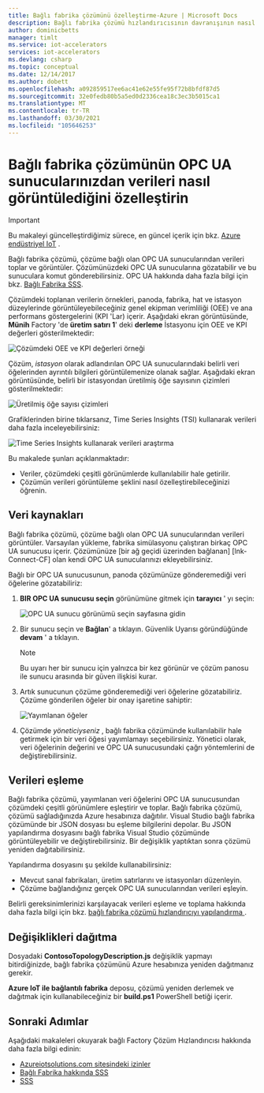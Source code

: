 ```yaml
---
title: Bağlı fabrika çözümünü özelleştirme-Azure | Microsoft Docs
description: Bağlı fabrika çözümü hızlandırıcısının davranışının nasıl özelleştirileceğine ilişkin bir açıklama.
author: dominicbetts
manager: timlt
ms.service: iot-accelerators
services: iot-accelerators
ms.devlang: csharp
ms.topic: conceptual
ms.date: 12/14/2017
ms.author: dobett
ms.openlocfilehash: a092859517ee6ac41e62e55fe95f72b8bfdf87d5
ms.sourcegitcommit: 32e0fedb80b5a5ed0d2336cea18c3ec3b5015ca1
ms.translationtype: MT
ms.contentlocale: tr-TR
ms.lasthandoff: 03/30/2021
ms.locfileid: "105646253"
---
```

# <a name="customize-how-the-connected-factory-solution-displays-data-from-your-opc-ua-servers"></a>Bağlı fabrika çözümünün OPC UA sunucularınızdan verileri nasıl görüntülediğini özelleştirin

> [!IMPORTANT]
> Bu makaleyi güncelleştirdiğimiz sürece, en güncel içerik için bkz. [Azure endüstriyel IoT](https://azure.github.io/Industrial-IoT/) .

Bağlı fabrika çözümü, çözüme bağlı olan OPC UA sunucularından verileri toplar ve görüntüler. Çözümünüzdeki OPC UA sunucularına gözatabilir ve bu sunuculara komut gönderebilirsiniz. OPC UA hakkında daha fazla bilgi için bkz. [Bağlı Fabrika SSS](iot-accelerators-faq-cf.md).

Çözümdeki toplanan verilerin örnekleri, panoda, fabrika, hat ve istasyon düzeylerinde görüntüleyebileceğiniz genel ekipman verimliliği (OEE) ve ana performans göstergelerini (KPI 'Lar) içerir. Aşağıdaki ekran görüntüsünde, **Münih** Factory 'de **üretim satırı 1**' deki **derleme** İstasyonu için OEE ve KPI değerleri gösterilmektedir:

![Çözümdeki OEE ve KPI değerleri örneği][img-oee-kpi]

Çözüm, *istasyon* olarak adlandırılan OPC UA sunucularındaki belirli veri öğelerinden ayrıntılı bilgileri görüntülemenize olanak sağlar. Aşağıdaki ekran görüntüsünde, belirli bir istasyondan üretilmiş öğe sayısının çizimleri gösterilmektedir:

![Üretilmiş öğe sayısı çizimleri][img-manufactured-items]

Grafiklerinden birine tıklarsanız, Time Series Insights (TSI) kullanarak verileri daha fazla inceleyebilirsiniz:

![Time Series Insights kullanarak verileri araştırma][img-tsi]

Bu makalede şunları açıklanmaktadır:

- Veriler, çözümdeki çeşitli görünümlerde kullanılabilir hale getirilir.
- Çözümün verileri görüntüleme şeklini nasıl özelleştirebileceğinizi öğrenin.

## <a name="data-sources"></a>Veri kaynakları

Bağlı fabrika çözümü, çözüme bağlı olan OPC UA sunucularından verileri görüntüler. Varsayılan yükleme, fabrika simülasyonu çalıştıran birkaç OPC UA sunucusu içerir. Çözümünüze [bir ağ geçidi üzerinden bağlanan] [lnk-Connect-CF] olan kendi OPC UA sunucularınızı ekleyebilirsiniz.

Bağlı bir OPC UA sunucusunun, panoda çözümünüze gönderemediği veri öğelerine gözatabiliriz:

1. **BIR OPC UA sunucusu seçin** görünümüne gitmek için **tarayıcı** ' yı seçin:

    ![OPC UA sunucu görünümü seçin sayfasına gidin][img-select-server]

1. Bir sunucu seçin ve **Bağlan**' a tıklayın. Güvenlik Uyarısı göründüğünde **devam** ' a tıklayın.

    > [!NOTE]
    > Bu uyarı her bir sunucu için yalnızca bir kez görünür ve çözüm panosu ile sunucu arasında bir güven ilişkisi kurar.

1. Artık sunucunun çözüme gönderemediği veri öğelerine gözatabiliriz. Çözüme gönderilen öğeler bir onay işaretine sahiptir:

    ![Yayımlanan öğeler][img-published]

1. Çözümde *yöneticiyseniz* , bağlı fabrika çözümünde kullanılabilir hale getirmek için bir veri öğesi yayımlamayı seçebilirsiniz. Yönetici olarak, veri öğelerinin değerini ve OPC UA sunucusundaki çağrı yöntemlerini de değiştirebilirsiniz.

## <a name="map-the-data"></a>Verileri eşleme

Bağlı fabrika çözümü, yayımlanan veri öğelerini OPC UA sunucusundan çözümdeki çeşitli görünümlere eşleştirir ve toplar. Bağlı fabrika çözümü, çözümü sağladığınızda Azure hesabınıza dağıtılır. Visual Studio bağlı fabrika çözümünde bir JSON dosyası bu eşleme bilgilerini depolar. Bu JSON yapılandırma dosyasını bağlı fabrika Visual Studio çözümünde görüntüleyebilir ve değiştirebilirsiniz. Bir değişiklik yaptıktan sonra çözümü yeniden dağıtabilirsiniz.

Yapılandırma dosyasını şu şekilde kullanabilirsiniz:

- Mevcut sanal fabrikaları, üretim satırlarını ve istasyonları düzenleyin.
- Çözüme bağlandığınız gerçek OPC UA sunucularından verileri eşleyin.

Belirli gereksinimlerinizi karşılayacak verileri eşleme ve toplama hakkında daha fazla bilgi için bkz. [bağlı fabrika çözümü hızlandırıcıyı yapılandırma ](iot-accelerators-connected-factory-configure.md).

## <a name="deploy-the-changes"></a>Değişiklikleri dağıtma

Dosyadaki **ContosoTopologyDescription.js** değişiklik yapmayı bitirdiğinizde, bağlı fabrika çözümünü Azure hesabınıza yeniden dağıtmanız gerekir.

**Azure IoT ile bağlantılı fabrika** deposu, çözümü yeniden derlemek ve dağıtmak için kullanabileceğiniz bir **build.ps1** PowerShell betiği içerir.

## <a name="next-steps"></a>Sonraki Adımlar

Aşağıdaki makaleleri okuyarak bağlı Factory Çözüm Hızlandırıcısı hakkında daha fazla bilgi edinin:

* [Azureiotsolutions.com sitesindeki izinler][lnk-permissions]
* [Bağlı Fabrika hakkında SSS](iot-accelerators-faq-cf.md)
* [SSS][lnk-faq]


[img-oee-kpi]: ./media/iot-accelerators-connected-factory-customize/oeenadkpi.png
[img-manufactured-items]: ./media/iot-accelerators-connected-factory-customize/manufactured.png
[img-tsi]: ./media/iot-accelerators-connected-factory-customize/tsi.png
[img-select-server]: ./media/iot-accelerators-connected-factory-customize/selectserver.png
[img-published]: ./media/iot-accelerators-connected-factory-customize/published.png


[lnk-permissions]: iot-accelerators-permissions.md
[lnk-faq]: iot-accelerators-faq.md